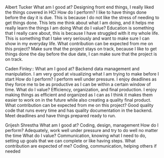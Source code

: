 Albert Tucker 
  What am I good at? 
Designing front end things, I really liked the things covered in HCI 
  How do I perform?
I like to have things done before the day it is due. This is because I do not like the stress of needing to get things done. This lets me think about what I am doing, and it helps me really learn the things I am doing
  What do I value?
Education is something that I really care about, this is because I have struggled with it my whole life. This is something that I take very seriously and want to make sure I can show in my everyday life. 
  What contribution can be expected from me on this project?
Make sure that the project stays on track, because I like to get things done the day before the due date, I can make sure that the project is on track. 

Caden Finley::
  What am I good at?
Backend data management and manipulation. I am very good at visualizing what I am trying to make before I start
	How do I perform?
I perform well under pressure. I enjoy deadlines as they force me to be as productive as I can be within a certain window of time.
  What do I value?
Efficiency, organization, and final production. I enjoy making things as efficient and organized as I can as I think it makes them easier to work on in the future while also creating a quality final product.
  What contribution can be expected from me on this project?
Good quality code that runs every time and has quality documentation in the backend. Meet deadlines and have things prepared ready to run.

Grijesh Shrestha 
  What am I good at?
Coding, design, management 
  How do I perform?
Adequately, work well under pressure and try to do well no matter the time
  What do I value?
Communication, knowing what I need to do, setting up goals that we can complete or like having steps. 
  What contribution are expected of me?
Coding, communication, helping others if needed
